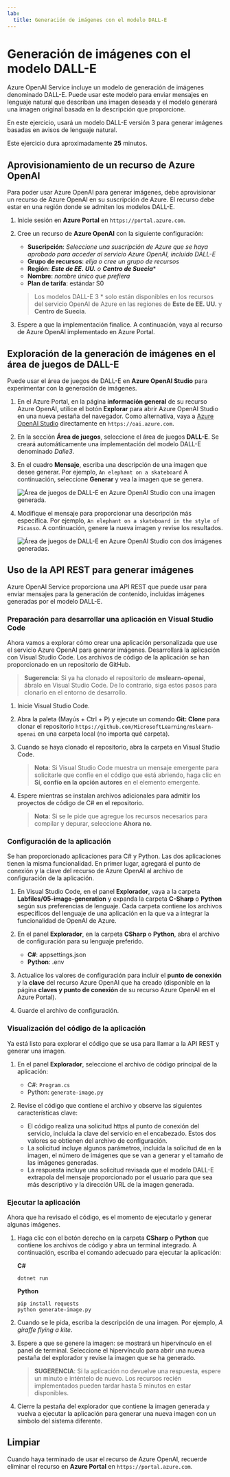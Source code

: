```yaml
---
lab:
  title: Generación de imágenes con el modelo DALL-E
---
```


# Generación de imágenes con el modelo DALL-E

Azure OpenAI Service incluye un modelo de generación de imágenes denominado DALL-E. Puede usar este modelo para enviar mensajes en lenguaje natural que describan una imagen deseada y el modelo generará una imagen original basada en la descripción que proporcione.

En este ejercicio, usará un modelo DALL-E versión 3 para generar imágenes basadas en avisos de lenguaje natural.

Este ejercicio dura aproximadamente **25** minutos.

## Aprovisionamiento de un recurso de Azure OpenAI

Para poder usar Azure OpenAI para generar imágenes, debe aprovisionar un recurso de Azure OpenAI en su suscripción de Azure. El recurso debe estar en una región donde se admiten los modelos DALL-E.

1. Inicie sesión en **Azure Portal** en `https://portal.azure.com`.
2. Cree un recurso de **Azure OpenAI** con la siguiente configuración:
    - **Suscripción**: *Seleccione una suscripción de Azure que se haya aprobado para acceder al servicio Azure OpenAI, incluido DALL-E*
    - **Grupo de recursos**: *elija o cree un grupo de recursos*
    - **Región**: ***Este de EE. UU.** o **Centro de Suecia***\*
    - **Nombre**: *nombre único que prefiera*
    - **Plan de tarifa**: estándar S0

    > Los modelos DALL-E 3 \* solo están disponibles en los recursos del servicio OpenAI de Azure en las regiones de **Este de EE. UU.** y **Centro de Suecia**.

3. Espere a que la implementación finalice. A continuación, vaya al recurso de Azure OpenAI implementado en Azure Portal.

## Exploración de la generación de imágenes en el área de juegos de DALL-E

Puede usar el área de juegos de DALL-E en **Azure OpenAI Studio** para experimentar con la generación de imágenes.

1. En el Azure Portal, en la página **información general** de su recurso Azure OpenAI, utilice el botón **Explorar** para abrir Azure OpenAI Studio en una nueva pestaña del navegador. Como alternativa, vaya a [Azure OpenAI Studio](https://oai.azure.com) directamente en `https://oai.azure.com`.
2. En la sección **Área de juegos**, seleccione el área de juegos **DALL-E**. Se creará automáticamente una implementación del modelo DALL-E denominado *Dalle3*.
3. En el cuadro **Mensaje**, escriba una descripción de una imagen que desee generar. Por ejemplo, `An elephant on a skateboard` A continuación, seleccione **Generar** y vea la imagen que se genera.

    ![Área de juegos de DALL-E en Azure OpenAI Studio con una imagen generada.](../media/dall-e-playground.png)

4. Modifique el mensaje para proporcionar una descripción más específica. Por ejemplo, `An elephant on a skateboard in the style of Picasso`. A continuación, genere la nueva imagen y revise los resultados.

    ![Área de juegos de DALL-E en Azure OpenAI Studio con dos imágenes generadas.](../media/dall-e-playground-new-image.png)

## Uso de la API REST para generar imágenes

Azure OpenAI Service proporciona una API REST que puede usar para enviar mensajes para la generación de contenido, incluidas imágenes generadas por el modelo DALL-E.

### Preparación para desarrollar una aplicación en Visual Studio Code

Ahora vamos a explorar cómo crear una aplicación personalizada que use el servicio Azure OpenAI para generar imágenes. Desarrollará la aplicación con Visual Studio Code. Los archivos de código de la aplicación se han proporcionado en un repositorio de GitHub.

> **Sugerencia**: Si ya ha clonado el repositorio de **mslearn-openai**, ábralo en Visual Studio Code. De lo contrario, siga estos pasos para clonarlo en el entorno de desarrollo.

1. Inicie Visual Studio Code.
2. Abra la paleta (Mayús + Ctrl + P) y ejecute un comando **Git: Clone** para clonar el repositorio `https://github.com/MicrosoftLearning/mslearn-openai` en una carpeta local (no importa qué carpeta).
3. Cuando se haya clonado el repositorio, abra la carpeta en Visual Studio Code.

    > **Nota**: Si Visual Studio Code muestra un mensaje emergente para solicitarle que confíe en el código que está abriendo, haga clic en **Sí, confío en la opción autores** en el elemento emergente.

4. Espere mientras se instalan archivos adicionales para admitir los proyectos de código de C# en el repositorio.

    > **Nota**: Si se le pide que agregue los recursos necesarios para compilar y depurar, seleccione **Ahora no**.

### Configuración de la aplicación

Se han proporcionado aplicaciones para C# y Python. Las dos aplicaciones tienen la misma funcionalidad. En primer lugar, agregará el punto de conexión y la clave del recurso de Azure OpenAI al archivo de configuración de la aplicación.

1. En Visual Studio Code, en el panel **Explorador**, vaya a la carpeta **Labfiles/05-image-generation** y expanda la carpeta **C-Sharp** o **Python** según sus preferencias de lenguaje. Cada carpeta contiene los archivos específicos del lenguaje de una aplicación en la que va a integrar la funcionalidad de OpenAI de Azure.
2. En el panel **Explorador**, en la carpeta **CSharp** o **Python**, abra el archivo de configuración para su lenguaje preferido.

    - **C#**: appsettings.json
    - **Python**: .env
    
3. Actualice los valores de configuración para incluir el **punto de conexión** y la **clave** del recurso Azure OpenAI que ha creado (disponible en la página **claves y punto de conexión** de su recurso Azure OpenAI en el Azure Portal).
4. Guarde el archivo de configuración.

### Visualización del código de la aplicación

Ya está listo para explorar el código que se usa para llamar a la API REST y generar una imagen.

1. En el panel **Explorador**, seleccione el archivo de código principal de la aplicación:

    - C#: `Program.cs`
    - Python: `generate-image.py`

2. Revise el código que contiene el archivo y observe las siguientes características clave:
    - El código realiza una solicitud https al punto de conexión del servicio, incluida la clave del servicio en el encabezado. Estos dos valores se obtienen del archivo de configuración.
    - La solicitud incluye algunos parámetros, incluida la solicitud de en la imagen, el número de imágenes que se van a generar y el tamaño de las imágenes generadas.
    - La respuesta incluye una solicitud revisada que el modelo DALL-E extrapola del mensaje proporcionado por el usuario para que sea más descriptivo y la dirección URL de la imagen generada.

### Ejecutar la aplicación

Ahora que ha revisado el código, es el momento de ejecutarlo y generar algunas imágenes.

1. Haga clic con el botón derecho en la carpeta **CSharp** o **Python** que contiene los archivos de código y abra un terminal integrado. A continuación, escriba el comando adecuado para ejecutar la aplicación:

   **C#**
   ```
   dotnet run
   ```
   
   **Python**
   ```
   pip install requests
   python generate-image.py
   ```

3. Cuando se le pida, escriba la descripción de una imagen. Por ejemplo, *A giraffe flying a kite*.

4. Espere a que se genere la imagen: se mostrará un hipervínculo en el panel de terminal. Seleccione el hipervínculo para abrir una nueva pestaña del explorador y revise la imagen que se ha generado.

   > **SUGERENCIA**: Si la aplicación no devuelve una respuesta, espere un minuto e inténtelo de nuevo. Los recursos recién implementados pueden tardar hasta 5 minutos en estar disponibles.

5. Cierre la pestaña del explorador que contiene la imagen generada y vuelva a ejecutar la aplicación para generar una nueva imagen con un símbolo del sistema diferente.

## Limpiar

Cuando haya terminado de usar el recurso de Azure OpenAI, recuerde eliminar el recurso en **Azure Portal** en `https://portal.azure.com`.
